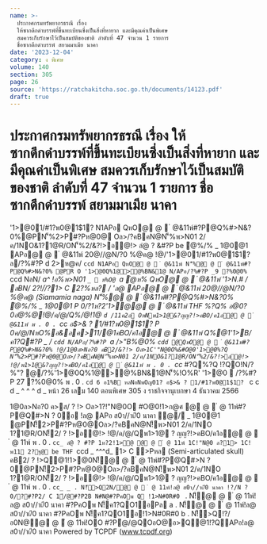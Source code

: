 ```yaml
---
name: >-
  ประกาศกรมทรัพยากรธรณี เรื่อง
  ให้ซากดึกดำบรรพ์ที่ขึ้นทะเบียนซึ่งเป็นสิ่งที่หายาก และมีคุณค่าเป็นพิเศษ
  สมควรเก็บรักษาไว้เป็นสมบัติของชาติ ลำดับที่ 47 จำนวน 1 รายการ
  ชื่อซากดึกดำบรรพ์ สยามมาเมีย นาคา
date: '2023-12-04'
category: ง พิเศษ
volume: 140
section: 305
page: 26
source: 'https://ratchakitcha.soc.go.th/documents/14123.pdf'
draft: true
---
```


# ประกาศกรมทรัพยากรธรณี เรื่อง ให้ซากดึกดำบรรพ์ที่ขึ้นทะเบียนซึ่งเป็นสิ่งที่หายาก และมีคุณค่าเป็นพิเศษ สมควรเก็บรักษาไว้เป็นสมบัติของชาติ ลำดับที่ 47 จำนวน 1 รายการ ชื่อซากดึกดำบรรพ์ สยามมาเมีย นาคา

'1>@01/#1?พ0@1$1? N1APอ QหO@ @  ํ @&11พ์#?P@Q%#>N&?0%@PN'็%2>P#?Pห@0@ Oล>/?คBคN@N'็%พ>N01 2/ค/1NO&1?1@R/ON'็%2/&?!>อ@!> ลํ@ ? &#?P be ํ@%/% _ 1@0@1 APอ@ @  ํ @&11พ์ 20@//@N/?0 %@ค@ !@/'1>@01/#1?พ0@1$1? ล/?%#?P d 2>ห@ค/ `ccd N1APอ QหO@ @  ํ @&11พ์ N'็%@ @  ํ @&11พ์#?P@Q%#>N&?0% @PR O '1>@0Q%1@>@%BN&1@ N/APอ/?%#?P _9 ?%0@0% `ccd NลN/ _a^ !อ%พ>N01 _`_  ห%O@ `a ํ@ห% QหO@ @  ํ @&11พ์ '1>N.# / ลBN/ 2?!/์/?1> C 2?%หล? / 'ล@ APอ@ @  ํ @&11พ์ 20@//@N/?0 %@ค@ (Siamamia naga) N'็%@ @  ํ @&11พ์#?P@Q%#>N&?0% ํ@%/% _ 1@0@1 P 0/?1ห?2'1>ํ@@ @  ํ @&11พ์ THF %?Q% อ@0?0อํ@%@!@/ค/@/Q%/@!1@ `d /11ค2อ OหNพ1>1@&?ญญ?!>คBO/ค1อ@ @  ํ @&11พ์ พ . 0 . `cc_ อ$>& ? 1/#1?พ0@1$1? P 0ค/@/NหO%อ&อค>11/@1คBO/ค1อ@ @  ํ @&11พ์ Q%@1'1>B/ค1?Q#?P _ / `cdd N/APอ/?%#?P `a />"B%@0% `cdd @QหO@ @  ํ @&11พ์#?P@Q%#>N&?0% !@/1@0ล>Nอ?0 คB2/&?!> Oล>1C'"N@0O%&#O@0'1>@0%?Q N'็%2>P#?Pห@0@Oล>/?คBคN@N'็%พ>N01 2/ค/1NO&1?1@R/ON'็%2/&?!>อ@!> !@/พ1>1@&?ญญ?!>คBO/ค1อ@ @  ํ @&11พ์ พ . 0 . `cc_ #?Q%?Q !?QO!N/?%"? @/?%'1>@0Q%1@>@%BN&1@N'็%!O%R' '1>@0  /?%#?P 27 ?%0@0% พ . 0 . `cd 6 อ1%B หลNอNพOญ01? อ$>& ? 1/#1?พ0@1$1? ` c c d _ ^ ^ ^ d _ หน้า 26 เลม 140 ตอนพิเศษ 305 ง ราชกิจจานุเบกษา 4 ธันวาคม 2566

1@0ล>Nอ?0 ค>ส/ ? !> Oล>1?!"N@0O #O@0!1>ก@ศ @ @  ํ @ 11พ์#?P@Q#>N ? 0อ !ล@ APอ ส0า//าเ/ี0 นาคา ํ@/ _ 1@0@1 @PN!็2>P#?Pห@0@Oล>/?คBคN@N!็พ>N01 2/ค/1NO 1?1@R/ON!็2/ ? !>อ@!> !@/ค/@/Qพ1>1@ ? ญญ?!>คBO/ค1อ@ @  ํ @ 11พ์ พ . 0 . `cc_ ลํ@ ? #?P 1ห?2!1>ํ@ @ @  ํ @ 11พ์ 1C!"N@0 ล?1> 1C!พ11 2?ฐ@ be THF `ccd _ ^^^d_ 1> C >Pหล (Semi-articulated skull) คB2/ ? !>Q@1!1>@0N!็@ @  ํ @ 11พ์#?P@Q#>N ? 0@PN!็2>P#?Pห@0@Oล>/?คBคN@N!็พ>N01 2/ค/1NO 1?1@R/ON!็2/ ? !>อ@!> !@/ค/@/Qพ1>1@ ? ญญ?!>คBO/ค1อ@ @  ํ @ 11พ์ พ . 0 . `cc_ _ . N!็>Q2N/@ @  ํ @ 11พ์!ล@ ส0า//าเ/ี0 นาคา !?/N ? 0/?#?P2/ C 1์/@#?P2B N#N@#?PคOพ Q !1>N#0R#0 ` . N!็@ @  ํ @ 11พ์!ล@ ส0า//าเ/ี0 นาคา #?PคOพ N!็ค1?QO1อPล a . N!็@ @  ํ @ 11พ์!ล@ ส0า//าเ/ี0 นาคา #?PคOพ N!็ค1?QO1อ!1>N#0R#0 b . N!็>Q!?/อ0N@@ @  ํ @ 11พ์!OO #?Pํ@/@QOอO@อ>Q@1!?QAPอ!ล@ ส0า//าเ/ี0 นาคา Powered by TCPDF (www.tcpdf.org)
